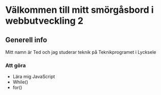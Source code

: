 # Välkommen till mitt smörgåsbord i webbutveckling 2

## Generell info
Mitt namn är Ted och jag studerar teknik på Teknikprogramet i Lycksele

### Att göra
* Lära mig JavaScript
* While()
* for()